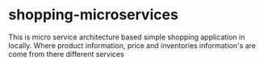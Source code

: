 # shopping-microservices
This is micro service architecture based simple shopping application in locally. Where product information, price and inventories information's are come from there different services
